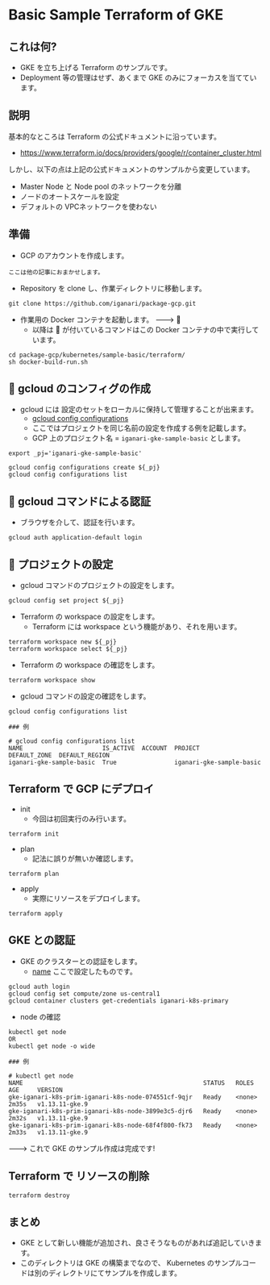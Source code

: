 # Basic Sample Terraform of GKE

## これは何?

+ GKE を立ち上げる Terraform のサンプルです。
+ Deployment 等の管理はせず、あくまで GKE のみにフォーカスを当てています。

## 説明

基本的なところは Terraform の公式ドキュメントに沿っています。

+ https://www.terraform.io/docs/providers/google/r/container_cluster.html

しかし、以下の点は上記の公式ドキュメントのサンプルから変更しています。

+ Master Node と Node pool のネットワークを分離
+ ノードのオートスケールを設定
+ デフォルトの VPCネットワークを使わない

## 準備

+ GCP のアカウントを作成します。

```
ここは他の記事におまかせします。
```

+ Repository を clone し、作業ディレクトリに移動します。

```
git clone https://github.com/iganari/package-gcp.git
```

+ 作業用の Docker コンテナを起動します。 ---> :whale:
  + 以降は :whale: が付いているコマンドはこの Docker コンテナの中で実行しています。

```
cd package-gcp/kubernetes/sample-basic/terraform/
sh docker-build-run.sh
```

## :whale: gcloud のコンフィグの作成

+ gcloud には 設定のセットをローカルに保持して管理することが出来ます。
  + [gcloud config configurations ](https://cloud.google.com/sdk/gcloud/reference/config/configurations/)
  + ここではプロジェクトを同じ名前の設定を作成する例を記載します。
  + GCP 上のプロジェクト名 = `iganari-gke-sample-basic` とします。

```
export _pj='iganari-gke-sample-basic'

gcloud config configurations create ${_pj}
gcloud config configurations list
```

## :whale: gcloud コマンドによる認証

+ ブラウザを介して、認証を行います。

```
gcloud auth application-default login
```

## :whale: プロジェクトの設定

+ gcloud コマンドのプロジェクトの設定をします。

```
gcloud config set project ${_pj}
```

+ Terraform の workspace の設定をします。
  + Terraform には workspace という機能があり、それを用います。

```
terraform workspace new ${_pj}
terraform workspace select ${_pj}
```

+ Terraform の workspace の確認をします。

```
terraform workspace show
```

+ gcloud コマンドの設定の確認をします。

```
gcloud config configurations list
```
```
### 例

# gcloud config configurations list
NAME                      IS_ACTIVE  ACCOUNT  PROJECT                   DEFAULT_ZONE  DEFAULT_REGION
iganari-gke-sample-basic  True                iganari-gke-sample-basic
```

## Terraform で GCP にデプロイ

+ init
  + 今回は初回実行のみ行います。

```
terraform init
```

+ plan
  + 記法に誤りが無いか確認します。

```
terraform plan
```

+ apply
  + 実際にリソースをデプロイします。

```
terraform apply
```

## GKE との認証

+ GKE のクラスターとの認証をします。
  + [name](container_cluster.tf#L5) ここで設定したものです。

```
gcloud auth login
gcloud config set compute/zone us-central1
gcloud container clusters get-credentials iganari-k8s-primary
```

+ node の確認

```
kubectl get node
OR
kubectl get node -o wide
```
```
### 例

# kubectl get node
NAME                                                  STATUS   ROLES    AGE     VERSION
gke-iganari-k8s-prim-iganari-k8s-node-074551cf-9qjr   Ready    <none>   2m35s   v1.13.11-gke.9
gke-iganari-k8s-prim-iganari-k8s-node-3899e3c5-djr6   Ready    <none>   2m32s   v1.13.11-gke.9
gke-iganari-k8s-prim-iganari-k8s-node-68f4f800-fk73   Ready    <none>   2m33s   v1.13.11-gke.9
```

---> これで GKE のサンプル作成は完成です!

## Terraform で リソースの削除

```
terraform destroy
```

## まとめ

+ GKE として新しい機能が追加され、良さそうなものがあれば追記していきます。
+ このディレクトリは GKE の構築までなので、 Kubernetes のサンプルコードは別のディレクトリにてサンプルを作成します。 
